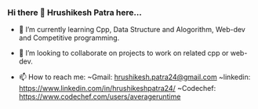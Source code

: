 ### Hi there 👋 Hrushikesh Patra here...

- 🌱 I’m currently learning Cpp, Data Structure and Alogorithm, Web-dev and Competitive programming. 
- 👯 I’m looking to collaborate on projects to work on related cpp or web-dev.

- 📫 How to reach me: 
     ~Gmail: hrushikesh.patra24@gmail.com
     ~linkedin: https://www.linkedin.com/in/hrushikeshpatra24/
     ~Codechef: https://www.codechef.com/users/averageruntime

